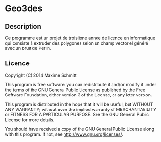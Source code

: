 Geo3des
=======

Description
-----------

Ce programme est un projet de troisième année de licence en informatique
qui consiste à extruder des polygones selon un champ vectoriel généré avec
un bruit de Perlin.

Licence
-------

Copyright (C) 2014  Maxime Schmitt

This program is free software: you can redistribute it and/or modify
it under the terms of the GNU General Public License as published by
the Free Software Foundation, either version 3 of the License, or
any later version.

This program is distributed in the hope that it will be useful,
but WITHOUT ANY WARRANTY; without even the implied warranty of
MERCHANTABILITY or FITNESS FOR A PARTICULAR PURPOSE.  See the
GNU General Public License for more details.

You should have received a copy of the GNU General Public License
along with this program.  If not, see <http://www.gnu.org/licenses/>.
